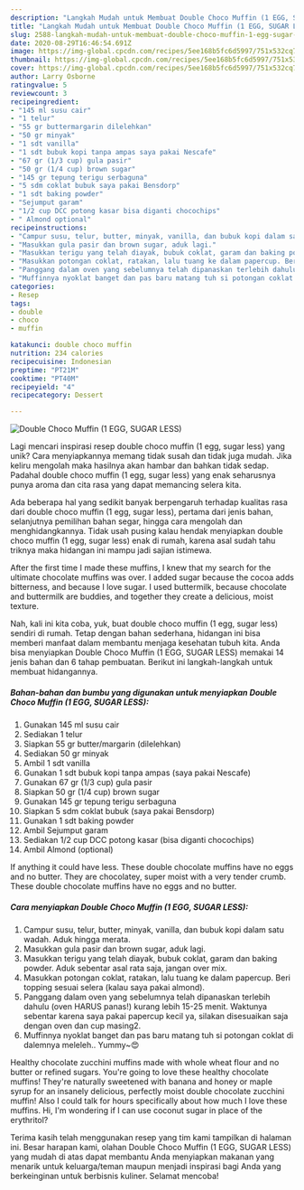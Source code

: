 ```yaml
---
description: "Langkah Mudah untuk Membuat Double Choco Muffin (1 EGG, SUGAR LESS) Anti Gagal"
title: "Langkah Mudah untuk Membuat Double Choco Muffin (1 EGG, SUGAR LESS) Anti Gagal"
slug: 2588-langkah-mudah-untuk-membuat-double-choco-muffin-1-egg-sugar-less-anti-gagal
date: 2020-08-29T16:46:54.691Z
image: https://img-global.cpcdn.com/recipes/5ee168b5fc6d5997/751x532cq70/double-choco-muffin-1-egg-sugar-less-foto-resep-utama.jpg
thumbnail: https://img-global.cpcdn.com/recipes/5ee168b5fc6d5997/751x532cq70/double-choco-muffin-1-egg-sugar-less-foto-resep-utama.jpg
cover: https://img-global.cpcdn.com/recipes/5ee168b5fc6d5997/751x532cq70/double-choco-muffin-1-egg-sugar-less-foto-resep-utama.jpg
author: Larry Osborne
ratingvalue: 5
reviewcount: 3
recipeingredient:
- "145 ml susu cair"
- "1 telur"
- "55 gr buttermargarin dilelehkan"
- "50 gr minyak"
- "1 sdt vanilla"
- "1 sdt bubuk kopi tanpa ampas saya pakai Nescafe"
- "67 gr (1/3 cup) gula pasir"
- "50 gr (1/4 cup) brown sugar"
- "145 gr tepung terigu serbaguna"
- "5 sdm coklat bubuk saya pakai Bensdorp"
- "1 sdt baking powder"
- "Sejumput garam"
- "1/2 cup DCC potong kasar bisa diganti chocochips"
- " Almond optional"
recipeinstructions:
- "Campur susu, telur, butter, minyak, vanilla, dan bubuk kopi dalam satu wadah. Aduk hingga merata."
- "Masukkan gula pasir dan brown sugar, aduk lagi."
- "Masukkan terigu yang telah diayak, bubuk coklat, garam dan baking powder. Aduk sebentar asal rata saja, jangan over mix."
- "Masukkan potongan coklat, ratakan, lalu tuang ke dalam papercup. Beri topping sesuai selera (kalau saya pakai almond)."
- "Panggang dalam oven yang sebelumnya telah dipanaskan terlebih dahulu (oven HARUS panas!) kurang lebih 15-25 menit. Waktunya sebentar karena saya pakai papercup kecil ya, silakan disesuaikan saja dengan oven dan cup masing2."
- "Muffinnya nyoklat banget dan pas baru matang tuh si potongan coklat di dalemnya meleleh.. Yummy~😍"
categories:
- Resep
tags:
- double
- choco
- muffin

katakunci: double choco muffin 
nutrition: 234 calories
recipecuisine: Indonesian
preptime: "PT21M"
cooktime: "PT40M"
recipeyield: "4"
recipecategory: Dessert

---
```



![Double Choco Muffin (1 EGG, SUGAR LESS)](https://img-global.cpcdn.com/recipes/5ee168b5fc6d5997/751x532cq70/double-choco-muffin-1-egg-sugar-less-foto-resep-utama.jpg)

Lagi mencari inspirasi resep double choco muffin (1 egg, sugar less) yang unik? Cara menyiapkannya memang tidak susah dan tidak juga mudah. Jika keliru mengolah maka hasilnya akan hambar dan bahkan tidak sedap. Padahal double choco muffin (1 egg, sugar less) yang enak seharusnya punya aroma dan cita rasa yang dapat memancing selera kita.

Ada beberapa hal yang sedikit banyak berpengaruh terhadap kualitas rasa dari double choco muffin (1 egg, sugar less), pertama dari jenis bahan, selanjutnya pemilihan bahan segar, hingga cara mengolah dan menghidangkannya. Tidak usah pusing kalau hendak menyiapkan double choco muffin (1 egg, sugar less) enak di rumah, karena asal sudah tahu triknya maka hidangan ini mampu jadi sajian istimewa.

After the first time I made these muffins, I knew that my search for the ultimate chocolate muffins was over. I added sugar because the cocoa adds bitterness, and because I love sugar. I used buttermilk, because chocolate and buttermilk are buddies, and together they create a delicious, moist texture.


Nah, kali ini kita coba, yuk, buat double choco muffin (1 egg, sugar less) sendiri di rumah. Tetap dengan bahan sederhana, hidangan ini bisa memberi manfaat dalam membantu menjaga kesehatan tubuh kita. Anda bisa menyiapkan Double Choco Muffin (1 EGG, SUGAR LESS) memakai 14 jenis bahan dan 6 tahap pembuatan. Berikut ini langkah-langkah untuk membuat hidangannya.

<!--inarticleads1-->

##### Bahan-bahan dan bumbu yang digunakan untuk menyiapkan Double Choco Muffin (1 EGG, SUGAR LESS):

1. Gunakan 145 ml susu cair
1. Sediakan 1 telur
1. Siapkan 55 gr butter/margarin (dilelehkan)
1. Sediakan 50 gr minyak
1. Ambil 1 sdt vanilla
1. Gunakan 1 sdt bubuk kopi tanpa ampas (saya pakai Nescafe)
1. Gunakan 67 gr (1/3 cup) gula pasir
1. Siapkan 50 gr (1/4 cup) brown sugar
1. Gunakan 145 gr tepung terigu serbaguna
1. Siapkan 5 sdm coklat bubuk (saya pakai Bensdorp)
1. Gunakan 1 sdt baking powder
1. Ambil Sejumput garam
1. Sediakan 1/2 cup DCC potong kasar (bisa diganti chocochips)
1. Ambil  Almond (optional)


If anything it could have less. These double chocolate muffins have no eggs and no butter. They are chocolatey, super moist with a very tender crumb. These double chocolate muffins have no eggs and no butter. 

<!--inarticleads2-->

##### Cara menyiapkan Double Choco Muffin (1 EGG, SUGAR LESS):

1. Campur susu, telur, butter, minyak, vanilla, dan bubuk kopi dalam satu wadah. Aduk hingga merata.
1. Masukkan gula pasir dan brown sugar, aduk lagi.
1. Masukkan terigu yang telah diayak, bubuk coklat, garam dan baking powder. Aduk sebentar asal rata saja, jangan over mix.
1. Masukkan potongan coklat, ratakan, lalu tuang ke dalam papercup. Beri topping sesuai selera (kalau saya pakai almond).
1. Panggang dalam oven yang sebelumnya telah dipanaskan terlebih dahulu (oven HARUS panas!) kurang lebih 15-25 menit. Waktunya sebentar karena saya pakai papercup kecil ya, silakan disesuaikan saja dengan oven dan cup masing2.
1. Muffinnya nyoklat banget dan pas baru matang tuh si potongan coklat di dalemnya meleleh.. Yummy~😍


Healthy chocolate zucchini muffins made with whole wheat flour and no butter or refined sugars. You&#39;re going to love these healthy chocolate muffins! They&#39;re naturally sweetened with banana and honey or maple syrup for an insanely delicious, perfectly moist double chocolate zucchini muffin! Also I could talk for hours specifically about how much I love these muffins. Hi, I&#39;m wondering if I can use coconut sugar in place of the erythritol? 

Terima kasih telah menggunakan resep yang tim kami tampilkan di halaman ini. Besar harapan kami, olahan Double Choco Muffin (1 EGG, SUGAR LESS) yang mudah di atas dapat membantu Anda menyiapkan makanan yang menarik untuk keluarga/teman maupun menjadi inspirasi bagi Anda yang berkeinginan untuk berbisnis kuliner. Selamat mencoba!
